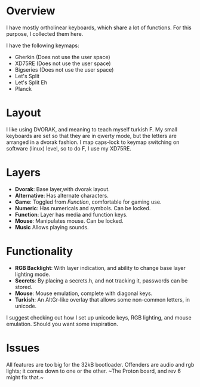 # Overview
I have mostly ortholinear keyboards, which share a lot of functions.
For this purpose, I collected them here.

I have the following keymaps:

* Gherkin (Does not use the user space)
* XD75RE (Does not use the user space)
* Bigseries (Does not use the user space)
* Let's Split
* Let's Split Eh
* Planck

# Layout
I like using DVORAK, and meaning to teach myself turkish F.
My small keyboards are set so that they are in qwerty mode, but the letters
are arranged in a dvorak fashion.
I map caps-lock to keymap switching on software (linux) level, so to do F, I
use my XD75RE.

# Layers

* **Dvorak**: Base layer,with dvorak layout.
* **Alternative**: Has alternate characters.
* **Game**: Toggled from *Function*, comfortable for gaming use.
* **Numeric**: Has numericals and symbols. Can be locked.
* **Function**: Layer has media and function keys.
* **Mouse**: Manipulates mouse. Can be locked.
* **Music** Allows playing sounds.

# Functionality

* **RGB Backlight**: With layer indication, and ability to change base layer lighting mode.
* **Secrets**: By placing a secrets.h, and not tracking it, passwords can be stored.
* **Mouse**: Mouse emulation, complete with diagonal keys.
* **Turkish**: An AltGr-like overlay that allows some non-common letters, in unicode.

I suggest checking out how I set up unicode keys, RGB lighting, and mouse 
emulation. Should you want some inspiration.

# Issues

All features are too big for the 32kB bootloader.
Offenders are audio and rgb lights; it comes down to one or the other.
~The Proton board, and rev 6 might fix that.~
